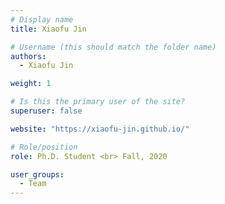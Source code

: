 ```yaml
---
# Display name
title: Xiaofu Jin

# Username (this should match the folder name)
authors:
  - Xiaofu Jin

weight: 1

# Is this the primary user of the site?
superuser: false

website: "https://xiaofu-jin.github.io/"

# Role/position
role: Ph.D. Student <br> Fall, 2020

user_groups:
  - Team
---
```

